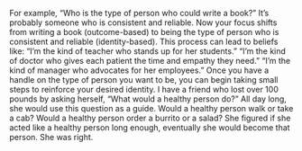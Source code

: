 For example, “Who is the type of person who could write a book?”
It’s probably someone who is consistent and reliable. Now your focus
shifts from writing a book (outcome-based) to being the type of person
who is consistent and reliable (identity-based).
This process can lead to beliefs like:
“I’m the kind of teacher who stands up for her students.”
“I’m the kind of doctor who gives each patient the time and
empathy they need.”
“I’m the kind of manager who advocates for her employees.”
Once you have a handle on the type of person you want to be, you
can begin taking small steps to reinforce your desired identity. I have a
friend who lost over 100 pounds by asking herself, “What would a
healthy person do?” All day long, she would use this question as a
guide. Would a healthy person walk or take a cab? Would a healthy
person order a burrito or a salad? She figured if she acted like a
healthy person long enough, eventually she would become that person.
She was right.